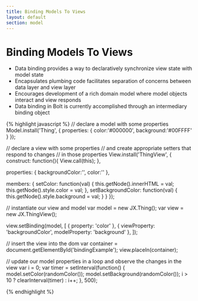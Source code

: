 ```yaml
---
title: Binding Models To Views
layout: default
section: model
---
```


<h1>Binding Models To Views</h1>

<ul>
  <li>Data binding provides a way to declaratively synchronize view state with model state</li>
  <li>Encapsulates plumbing code facilitates separation of concerns between data layer and view layer</li>
  <li>Encourages development of a rich domain model where model objects interact and view responds</li>
  <li>Data binding in Bolt is currently accomplished through an intermediary binding object</li>
</ul>

{% highlight javascript %}
// declare a model with some properties
Model.install('Thing', {
  properties: {
    color:'#000000',
    background:'#00FFFF'
  }
});

// declare a view with some properties 
// and create appropriate setters that respond to changes 
// in those properties 
View.install('ThingView', {
  construct: function(){
    View.call(this);
  },

  properties: {
    backgroundColor:'',
    color:''
  },

  members: {
    setColor: function(val) {
      this.getNode().innerHTML = val;
      this.getNode().style.color = val;
    },
    setBackgroundColor: function(val) {
      this.getNode().style.background = val;
    }
  }
});

// instantiate our view and model
var model = new JX.Thing();
var view = new JX.ThingView();

view.setBinding(model, [
  {
    property: 'color'
  },
  {
    viewProperty: 'backgroundColor',
    modelProperty: 'background'
  },
]);

// insert the view into the dom
var container = document.getElementById('bindingExample');
view.placeIn(container);


// update our model properties in a loop and observe the changes in the view
var i = 0;
var timer = setInterval(function() {
  model.setColor(randomColor());
  model.setBackground(randomColor());
  i > 10 ? clearInterval(timer) : i++;
}, 500);

{% endhighlight %}
